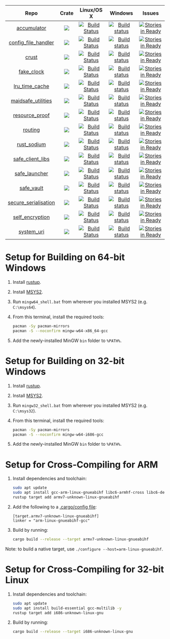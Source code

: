 | Repo                                                                     | Crate                                                                                                      | Linux/OS X                                                                                                                                    | Windows                                                                                                                                                                                | Issues                                                                                                                                                    |
|:------------------------------------------------------------------------:|:----------------------------------------------------------------------------------------------------------:|:---------------------------------------------------------------------------------------------------------------------------------------------:|:--------------------------------------------------------------------------------------------------------------------------------------------------------------------------------------:|:---------------------------------------------------------------------------------------------------------------------------------------------------------:|
| [accumulator](https://github.com/maidsafe/accumulator)                   | [![](http://meritbadge.herokuapp.com/accumulator)](https://crates.io/crates/accumulator)                   | [![Build Status](https://travis-ci.org/maidsafe/accumulator.svg?branch=master)](https://travis-ci.org/maidsafe/accumulator)                   | [![Build status](https://ci.appveyor.com/api/projects/status/1imtexgsshnpxnvn/branch/master?svg=true)](https://ci.appveyor.com/project/MaidSafe-QA/accumulator/branch/master)          | [![Stories in Ready](https://badge.waffle.io/maidsafe/accumulator.png?label=ready&title=Ready)](https://waffle.io/maidsafe/accumulator)                   |
| [config_file_handler](https://github.com/maidsafe/config_file_handler)   | [![](http://meritbadge.herokuapp.com/config_file_handler)](https://crates.io/crates/config_file_handler)   | [![Build Status](https://travis-ci.org/maidsafe/config_file_handler.svg?branch=master)](https://travis-ci.org/maidsafe/config_file_handler)   | [![Build status](https://ci.appveyor.com/api/projects/status/22gb4w9fhvhv3hn4/branch/master?svg=true)](https://ci.appveyor.com/project/MaidSafe-QA/config-file-handler/branch/master)  | [![Stories in Ready](https://badge.waffle.io/maidsafe/config_file_handler.png?label=ready&title=Ready)](https://waffle.io/maidsafe/config_file_handler)   |
| [crust](https://github.com/maidsafe/crust)                               | [![](http://meritbadge.herokuapp.com/crust)](https://crates.io/crates/crust)                               | [![Build Status](https://travis-ci.org/maidsafe/crust.svg?branch=master)](https://travis-ci.org/maidsafe/crust)                               | [![Build status](https://ci.appveyor.com/api/projects/status/ajw6ab26p86jdac4/branch/master?svg=true)](https://ci.appveyor.com/project/MaidSafe-QA/crust/branch/master)                | [![Stories in Ready](https://badge.waffle.io/maidsafe/crust.png?label=ready&title=Ready)](https://waffle.io/maidsafe/crust)                               |
| [fake_clock](https://github.com/maidsafe/fake_clock)                     | [![](http://meritbadge.herokuapp.com/fake_clock)](https://crates.io/crates/fake_clock)                     | [![Build Status](https://travis-ci.org/maidsafe/fake_clock.svg?branch=master)](https://travis-ci.org/maidsafe/fake_clock)                     | [![Build status](https://ci.appveyor.com/api/projects/status/oq5s0j82ykvb52du/branch/master?svg=true)](https://ci.appveyor.com/project/MaidSafe-QA/fake-clock/branch/master)           | [![Stories in Ready](https://badge.waffle.io/maidsafe/fake_clock.png?label=ready&title=Ready)](https://waffle.io/maidsafe/fake_clock)                     |
| [lru_time_cache](https://github.com/maidsafe/lru_time_cache)             | [![](http://meritbadge.herokuapp.com/lru_time_cache)](https://crates.io/crates/lru_time_cache)             | [![Build Status](https://travis-ci.org/maidsafe/lru_time_cache.svg?branch=master)](https://travis-ci.org/maidsafe/lru_time_cache)             | [![Build status](https://ci.appveyor.com/api/projects/status/15km1vxtg83qgvb5/branch/master?svg=true)](https://ci.appveyor.com/project/MaidSafe-QA/lru-time-cache/branch/master)       | [![Stories in Ready](https://badge.waffle.io/maidsafe/lru_time_cache.png?label=ready&title=Ready)](https://waffle.io/maidsafe/lru_time_cache)             |
| [maidsafe_utilities](https://github.com/maidsafe/maidsafe_utilities)     | [![](http://meritbadge.herokuapp.com/maidsafe_utilities)](https://crates.io/crates/maidsafe_utilities)     | [![Build Status](https://travis-ci.org/maidsafe/maidsafe_utilities.svg?branch=master)](https://travis-ci.org/maidsafe/maidsafe_utilities)     | [![Build status](https://ci.appveyor.com/api/projects/status/f7x8p4y66lwua38t/branch/master?svg=true)](https://ci.appveyor.com/project/MaidSafe-QA/maidsafe-utilities/branch/master)   | [![Stories in Ready](https://badge.waffle.io/maidsafe/maidsafe_utilities.png?label=ready&title=Ready)](https://waffle.io/maidsafe/maidsafe_utilities)     |
| [resource_proof](https://github.com/maidsafe/resource_proof)             | [![](http://meritbadge.herokuapp.com/resource_proof)](https://crates.io/crates/resource_proof)             | [![Build Status](https://travis-ci.org/maidsafe/resource_proof.svg?branch=master)](https://travis-ci.org/maidsafe/resource_proof)             | [![Build status](https://ci.appveyor.com/api/projects/status/yurq5amiwiunlv7w/branch/master?svg=true)](https://ci.appveyor.com/project/MaidSafe-QA/resource-proof/branch/master)       | [![Stories in Ready](https://badge.waffle.io/maidsafe/resource_proof.png?label=ready&title=Ready)](https://waffle.io/maidsafe/resource_proof)             |
| [routing](https://github.com/maidsafe/routing)                           | [![](http://meritbadge.herokuapp.com/routing)](https://crates.io/crates/routing)                           | [![Build Status](https://travis-ci.org/maidsafe/routing.svg?branch=master)](https://travis-ci.org/maidsafe/routing)                           | [![Build status](https://ci.appveyor.com/api/projects/status/2w1joqd2h64o4xrh/branch/master?svg=true)](https://ci.appveyor.com/project/MaidSafe-QA/routing/branch/master)              | [![Stories in Ready](https://badge.waffle.io/maidsafe/routing.png?label=ready&title=Ready)](https://waffle.io/maidsafe/routing)                           |
| [rust_sodium](https://github.com/maidsafe/rust_sodium)                   | [![](http://meritbadge.herokuapp.com/rust_sodium)](https://crates.io/crates/rust_sodium)                   | [![Build Status](https://travis-ci.org/maidsafe/rust_sodium.svg?branch=master)](https://travis-ci.org/maidsafe/rust_sodium)                   | [![Build status](https://ci.appveyor.com/api/projects/status/kkgtqnx263xgk0c3/branch/master?svg=true)](https://ci.appveyor.com/project/MaidSafe-QA/rust-sodium/branch/master)          | [![Stories in Ready](https://badge.waffle.io/maidsafe/rust_sodium.png?label=ready&title=Ready)](https://waffle.io/maidsafe/rust_sodium)                   |
| [safe_client_libs](https://github.com/maidsafe/safe_client_libs)         | [![](http://meritbadge.herokuapp.com/safe_core)](https://crates.io/crates/safe_core)                       | [![Build Status](https://travis-ci.org/maidsafe/safe_client_libs.svg?branch=master)](https://travis-ci.org/maidsafe/safe_client_libs)         | [![Build status](https://ci.appveyor.com/api/projects/status/c61jthx04us5j57j/branch/master?svg=true)](https://ci.appveyor.com/project/MaidSafe-QA/safe-client-libs/branch/master)     | [![Stories in Ready](https://badge.waffle.io/maidsafe/safe_client_libs.png?label=ready&title=Ready)](https://waffle.io/maidsafe/safe_client_libs)         |
| [safe_launcher](https://github.com/maidsafe/safe_launcher)               | [![](http://meritbadge.herokuapp.com/safe_launcher)](https://crates.io/crates/safe_launcher)               | [![Build Status](https://travis-ci.org/maidsafe/safe_launcher.svg?branch=master)](https://travis-ci.org/maidsafe/safe_launcher)               | [![Build status](https://ci.appveyor.com/api/projects/status/xnsjhx27snoh4lmy/branch/master?svg=true)](https://ci.appveyor.com/project/MaidSafe-QA/safe-launcher/branch/master)        | [![Stories in Ready](https://badge.waffle.io/maidsafe/safe_launcher.png?label=ready&title=Ready)](https://waffle.io/maidsafe/safe_launcher)               |
| [safe_vault](https://github.com/maidsafe/safe_vault)                     | [![](http://meritbadge.herokuapp.com/safe_vault)](https://crates.io/crates/safe_vault)                     | [![Build Status](https://travis-ci.org/maidsafe/safe_vault.svg?branch=master)](https://travis-ci.org/maidsafe/safe_vault)                     | [![Build status](https://ci.appveyor.com/api/projects/status/ohu678c6ufw8b2bn/branch/master?svg=true)](https://ci.appveyor.com/project/MaidSafe-QA/safe-vault/branch/master)           | [![Stories in Ready](https://badge.waffle.io/maidsafe/safe_vault.png?label=ready&title=Ready)](https://waffle.io/maidsafe/safe_vault)                     |
| [secure_serialisation](https://github.com/maidsafe/secure_serialisation) | [![](http://meritbadge.herokuapp.com/secure_serialisation)](https://crates.io/crates/secure_serialisation) | [![Build Status](https://travis-ci.org/maidsafe/secure_serialisation.svg?branch=master)](https://travis-ci.org/maidsafe/secure_serialisation) | [![Build status](https://ci.appveyor.com/api/projects/status/fw4t0s9dkipefjuy/branch/master?svg=true)](https://ci.appveyor.com/project/MaidSafe-QA/secure-serialisation/branch/master) | [![Stories in Ready](https://badge.waffle.io/maidsafe/secure_serialisation.png?label=ready&title=Ready)](https://waffle.io/maidsafe/secure_serialisation) |
| [self_encryption](https://github.com/maidsafe/self_encryption)           | [![](http://meritbadge.herokuapp.com/self_encryption)](https://crates.io/crates/self_encryption)           | [![Build Status](https://travis-ci.org/maidsafe/self_encryption.svg?branch=master)](https://travis-ci.org/maidsafe/self_encryption)           | [![Build status](https://ci.appveyor.com/api/projects/status/htljxqrosx1i237s/branch/master?svg=true)](https://ci.appveyor.com/project/MaidSafe-QA/self-encryption/branch/master)      | [![Stories in Ready](https://badge.waffle.io/maidsafe/self_encryption.png?label=ready&title=Ready)](https://waffle.io/maidsafe/self_encryption)           |
| [system_uri](https://github.com/maidsafe/system_uri)                     | [![](http://meritbadge.herokuapp.com/system_uri)](https://crates.io/crates/system_uri)                     | [![Build Status](https://travis-ci.org/maidsafe/system_uri.svg?branch=master)](https://travis-ci.org/maidsafe/system_uri)                     | [![Build status](https://ci.appveyor.com/api/projects/status/qpnwete63eakcipn/branch/master?svg=true)](https://ci.appveyor.com/project/MaidSafe-QA/system-uri/branch/master)           | [![Stories in Ready](https://badge.waffle.io/maidsafe/system_uri.png?label=ready&title=Ready)](https://waffle.io/maidsafe/system_uri)                     |



# Setup for Building on 64-bit Windows

1. Install [rustup](https://www.rustup.rs).

1. Install [MSYS2](https://msys2.github.io).

1. Run `mingw64_shell.bat` from wherever you installed MSYS2 (e.g. `C:\msys64`).

1. From this terminal, install the required tools:

   ```sh
   pacman -Sy pacman-mirrors
   pacman -S --noconfirm mingw-w64-x86_64-gcc
   ```

1. Add the newly-installed MinGW `bin` folder to `%PATH%`.



# Setup for Building on 32-bit Windows

1. Install [rustup](https://www.rustup.rs).

1. Install [MSYS2](https://msys2.github.io).

1. Run `mingw32_shell.bat` from wherever you installed MSYS2 (e.g. `C:\msys32`).

1. From this terminal, install the required tools:

   ```sh
   pacman -Sy pacman-mirrors
   pacman -S --noconfirm mingw-w64-i686-gcc
   ```

1. Add the newly-installed MinGW `bin` folder to `%PATH%`.



# Setup for Cross-Compiling for ARM

1. Install dependencies and toolchain:

   ```sh
   sudo apt update
   sudo apt install gcc-arm-linux-gnueabihf libc6-armhf-cross libc6-dev-armhf-cross -y
   rustup target add armv7-unknown-linux-gnueabihf
   ```

1. Add the following to a [.cargo/config file](http://doc.crates.io/config.html):

   ```
   [target.armv7-unknown-linux-gnueabihf]
   linker = "arm-linux-gnueabihf-gcc"
   ```

1. Build by running:

   ```sh
   cargo build --release --target armv7-unknown-linux-gnueabihf
   ```

Note: to build a native target, use `./configure --host=arm-linux-gnueabihf`.



# Setup for Cross-Compiling for 32-bit Linux

1. Install dependencies and toolchain:

   ```sh
   sudo apt update
   sudo apt install build-essential gcc-multilib -y
   rustup target add i686-unknown-linux-gnu
   ```

1. Build by running:

   ```sh
   cargo build --release --target i686-unknown-linux-gnu
   ```
